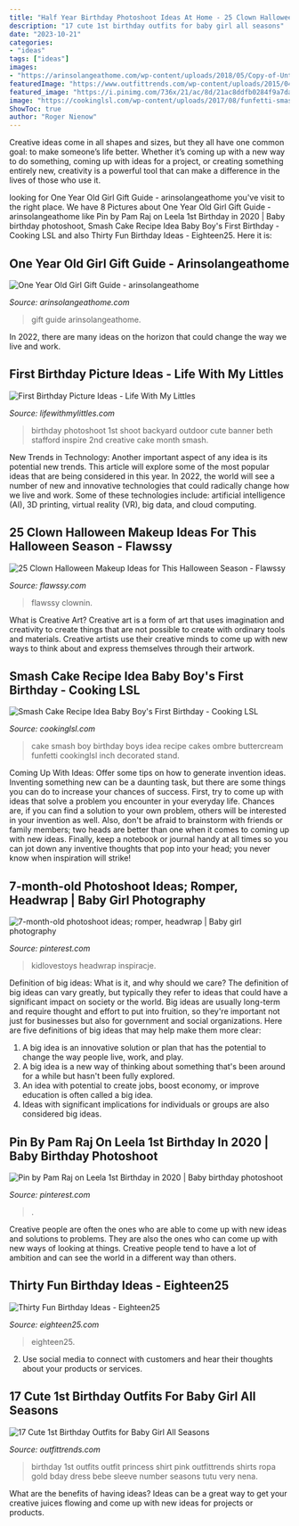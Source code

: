```yaml
---
title: "Half Year Birthday Photoshoot Ideas At Home - 25 Clown Halloween Makeup Ideas For This Halloween Season"
description: "17 cute 1st birthday outfits for baby girl all seasons"
date: "2023-10-21"
categories:
- "ideas"
tags: ["ideas"]
images:
- "https://arinsolangeathome.com/wp-content/uploads/2018/05/Copy-of-Untitled-41-546x1024.png"
featuredImage: "https://www.outfittrends.com/wp-content/uploads/2015/04/988a03bbb47f4296165f92b86d50980b.jpg"
featured_image: "https://i.pinimg.com/736x/21/ac/8d/21ac8ddfb0284f9a7da9b090ddd73b4e.jpg"
image: "https://cookinglsl.com/wp-content/uploads/2017/08/funfetti-smash-cake-baby-boy-2-1.jpg"
ShowToc: true
author: "Roger Nienow"
---
```



Creative ideas come in all shapes and sizes, but they all have one common goal: to make someone’s life better. Whether it’s coming up with a new way to do something, coming up with ideas for a project, or creating something entirely new, creativity is a powerful tool that can make a difference in the lives of those who use it.

	

		
looking for One Year Old Girl Gift Guide - arinsolangeathome you've visit to the right place. We have 8 Pictures about One Year Old Girl Gift Guide - arinsolangeathome like Pin by Pam Raj on Leela 1st Birthday in 2020 | Baby birthday photoshoot, Smash Cake Recipe Idea Baby Boy&#039;s First Birthday - Cooking LSL and also Thirty Fun Birthday Ideas - Eighteen25. Here it is:
		
    
## One Year Old Girl Gift Guide - Arinsolangeathome

<img loading=lazy src="https://arinsolangeathome.com/wp-content/uploads/2018/05/Copy-of-Untitled-41-546x1024.png" onerror="this.onerror=null;this.src='https://tse2.mm.bing.net/th?id=OIP.Fj9YZyi2ywH1rA0buTu_zQHaN4&amp;pid=15.1';" alt="One Year Old Girl Gift Guide - arinsolangeathome">

_Source: arinsolangeathome.com_

>gift guide arinsolangeathome. 

	

In 2022, there are many ideas on the horizon that could change the way we live and work.

    
## First Birthday Picture Ideas - Life With My Littles

<img loading=lazy src="https://farm1.staticflickr.com/616/20738847472_71edc87d1f_c.jpg" onerror="this.onerror=null;this.src='https://tse1.mm.bing.net/th?id=OIP.wiu2C95uzcedAEsN3GFD_AHaLH&amp;pid=15.1';" alt="First Birthday Picture Ideas - Life With My Littles">

_Source: lifewithmylittles.com_

>birthday photoshoot 1st shoot backyard outdoor cute banner beth stafford inspire 2nd creative cake month smash. 

	

New Trends in Technology: Another important aspect of any idea is its potential new trends. This article will explore some of the most popular ideas that are being considered in this year.
In 2022, the world will see a number of new and innovative technologies that could radically change how we live and work. Some of these technologies include: artificial intelligence (AI), 3D printing, virtual reality (VR), big data, and cloud computing.

    
## 25 Clown Halloween Makeup Ideas For This Halloween Season - Flawssy

<img loading=lazy src="https://www.flawssy.com/wp-content/uploads/2016/05/Halloween-Clown-Makeup-for-women.jpg" onerror="this.onerror=null;this.src='https://tse3.mm.bing.net/th?id=OIP.LPOIyQHqpRKqu0FAzC7ZyQHaNJ&amp;pid=15.1';" alt="25 Clown Halloween Makeup Ideas for This Halloween Season - Flawssy">

_Source: flawssy.com_

>flawssy clownin. 

	

What is Creative Art?
Creative art is a form of art that uses imagination and creativity to create things that are not possible to create with ordinary tools and materials. Creative artists use their creative minds to come up with new ways to think about and express themselves through their artwork.

    
## Smash Cake Recipe Idea Baby Boy&#039;s First Birthday - Cooking LSL

<img loading=lazy src="https://cookinglsl.com/wp-content/uploads/2017/08/funfetti-smash-cake-baby-boy-2-1.jpg" onerror="this.onerror=null;this.src='https://tse4.mm.bing.net/th?id=OIP.V5Pm88Ai6-18wV1XJ5urigHaLH&amp;pid=15.1';" alt="Smash Cake Recipe Idea Baby Boy&#039;s First Birthday - Cooking LSL">

_Source: cookinglsl.com_

>cake smash boy birthday boys idea recipe cakes ombre buttercream funfetti cookinglsl inch decorated stand. 

	

Coming Up With Ideas: Offer some tips on how to generate invention ideas.
Inventing something new can be a daunting task, but there are some things you can do to increase your chances of success. First, try to come up with ideas that solve a problem you encounter in your everyday life. Chances are, if you can find a solution to your own problem, others will be interested in your invention as well. Also, don't be afraid to brainstorm with friends or family members; two heads are better than one when it comes to coming up with new ideas. Finally, keep a notebook or journal handy at all times so you can jot down any inventive thoughts that pop into your head; you never know when inspiration will strike!

    
## 7-month-old Photoshoot Ideas; Romper, Headwrap | Baby Girl Photography

<img loading=lazy src="https://i.pinimg.com/736x/21/ac/8d/21ac8ddfb0284f9a7da9b090ddd73b4e.jpg" onerror="this.onerror=null;this.src='https://tse2.mm.bing.net/th?id=OIP.TDkTh3bIX00g5zhCM8YLxgHaLG&amp;pid=15.1';" alt="7-month-old photoshoot ideas; romper, headwrap | Baby girl photography">

_Source: pinterest.com_

>kidlovestoys headwrap inspiracje. 

	

Definition of big ideas: What is it, and why should we care?
The definition of big ideas can vary greatly, but typically they refer to ideas that could have a significant impact on society or the world. Big ideas are usually long-term and require thought and effort to put into fruition, so they're important not just for businesses but also for government and social organizations. Here are five definitions of big ideas that may help make them more clear:
1) A big idea is an innovative solution or plan that has the potential to change the way people live, work, and play.
2) A big idea is a new way of thinking about something that's been around for a while but hasn't been fully explored.
3) An idea with potential to create jobs, boost economy, or improve education is often called a big idea. 
4) Ideas with significant implications for individuals or groups are also considered big ideas.

    
## Pin By Pam Raj On Leela 1st Birthday In 2020 | Baby Birthday Photoshoot

<img loading=lazy src="https://i.pinimg.com/originals/8d/cc/cc/8dcccca1e7ea5c7adee26d1ad8cfc0cf.jpg" onerror="this.onerror=null;this.src='https://tse4.mm.bing.net/th?id=OIP.y5P3MUhYC6AuhZvm0EqkdgHaKX&amp;pid=15.1';" alt="Pin by Pam Raj on Leela 1st Birthday in 2020 | Baby birthday photoshoot">

_Source: pinterest.com_

>. 

	

Creative people are often the ones who are able to come up with new ideas and solutions to problems. They are also the ones who can come up with new ways of looking at things. Creative people tend to have a lot of ambition and can see the world in a different way than others.

    
## Thirty Fun Birthday Ideas - Eighteen25

<img loading=lazy src="https://eighteen25.com/wp-content/uploads/2015/04/Birthday-ideas-collage.jpg" onerror="this.onerror=null;this.src='https://tse3.mm.bing.net/th?id=OIP.DYk3Uuh50Ob_yCAFfGEt8wHaOe&amp;pid=15.1';" alt="Thirty Fun Birthday Ideas - Eighteen25">

_Source: eighteen25.com_

>eighteen25. 

	

2. Use social media to connect with customers and hear their thoughts about your products or services.

    
## 17 Cute 1st Birthday Outfits For Baby Girl All Seasons

<img loading=lazy src="https://www.outfittrends.com/wp-content/uploads/2015/04/988a03bbb47f4296165f92b86d50980b.jpg" onerror="this.onerror=null;this.src='https://tse1.mm.bing.net/th?id=OIP.6qFezxM_hgLvCT2fbTdqSQHaID&amp;pid=15.1';" alt="17 Cute 1st Birthday Outfits for Baby Girl All Seasons">

_Source: outfittrends.com_

>birthday 1st outfits outfit princess shirt pink outfittrends shirts ropa gold bday dress bebe sleeve number seasons tutu very nena. 

	

What are the benefits of having ideas?
Ideas can be a great way to get your creative juices flowing and come up with new ideas for projects or products.

